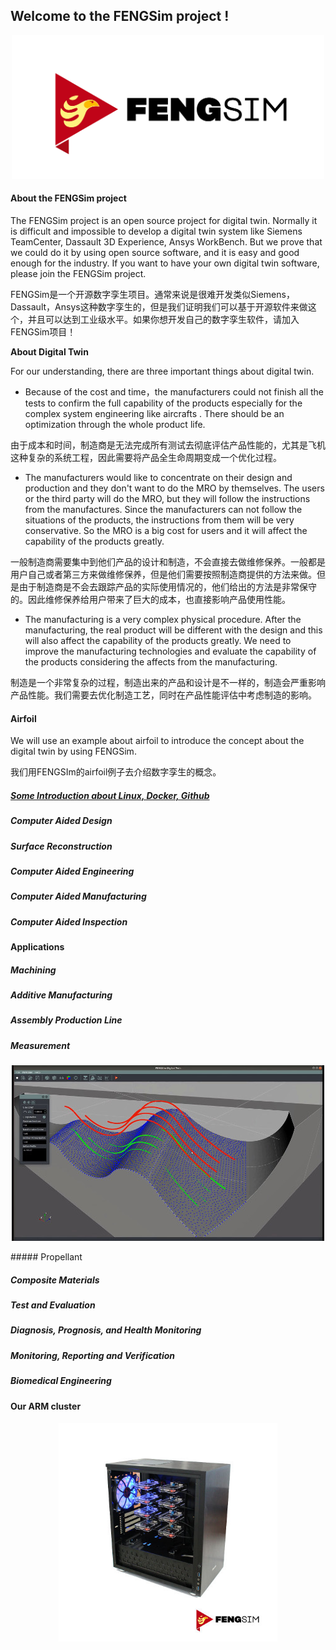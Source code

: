 ## Welcome to the FENGSim project !

<p align="center">
  <img src="images/Fengsim_logo_hi.png" width="500" title="arm cluster">
</p>

#### About the FENGSim project

The FENGSim project is an open source project for digital twin. Normally it is difficult and impossible to develop a digital twin system like Siemens TeamCenter, Dassault 3D Experience, Ansys WorkBench. But we prove that we could do it by using open source software, and it is easy and good enough for the industry. If you want to have your own digital twin software, please join the FENGSim project. 

FENGSim是一个开源数字孪生项目。通常来说是很难开发类似Siemens，Dassault，Ansys这种数字孪生的，但是我们证明我们可以基于开源软件来做这个，并且可以达到工业级水平。如果你想开发自己的数字孪生软件，请加入FENGSim项目！

**About Digital Twin**

For our understanding, there are three important things about digital twin. 

- Because of the cost and time，the manufacturers could not finish all the tests to confirm the full capability of the products especially for the complex system engineering like aircrafts . There should be an optimization through the whole product life. 

由于成本和时间，制造商是无法完成所有测试去彻底评估产品性能的，尤其是飞机这种复杂的系统工程，因此需要将产品全生命周期变成一个优化过程。

- The manufacturers would like to concentrate on their design and production and they don't want to do the MRO by themselves. The users or the third party will do the MRO, but they will follow the instructions from the manufactures. Since the manufacturers can not follow the situations of the products, the instructions from them will be very conservative. So the MRO is a big cost for users and it will affect the capability of the products greatly.

一般制造商需要集中到他们产品的设计和制造，不会直接去做维修保养。一般都是用户自己或者第三方来做维修保养，但是他们需要按照制造商提供的方法来做。但是由于制造商是不会去跟踪产品的实际使用情况的，他们给出的方法是非常保守的。因此维修保养给用户带来了巨大的成本，也直接影响产品使用性能。

- The manufacturing is a very complex physical procedure. After the manufacturing, the real product will be different with the design and this will also affect the capability of the products greatly. We need to improve the manufacturing technologies and evaluate the capability of the products considering the affects from the manufacturing.    

制造是一个非常复杂的过程，制造出来的产品和设计是不一样的，制造会严重影响产品性能。我们需要去优化制造工艺，同时在产品性能评估中考虑制造的影响。

#### Airfoil

We will use an example about airfoil to introduce the concept about the digital twin by using FENGSim. 

我们用FENGSIm的airfoil例子去介绍数字孪生的概念。

##### [Some Introduction about Linux, Docker, Github](https://github.com/fengsim/FENGSim-Dev/wiki/Home)

##### Computer Aided Design

##### Surface Reconstruction

##### Computer Aided Engineering

##### Computer Aided Manufacturing

##### Computer Aided Inspection

#### Applications

##### Machining

##### Additive Manufacturing

##### Assembly Production Line

##### Measurement

<p align="center">
  <img src="images/meas.jpg" width="500" title="arm cluster">
</p>
##### Propellant

##### Composite Materials

##### Test and Evaluation

##### Diagnosis, Prognosis, and Health Monitoring

##### Monitoring, Reporting and Verification

##### Biomedical Engineering	

#### Our ARM cluster

<p align="center">
  <img src="images/Mark-1.jpg" width="350" title="arm cluster">
</p>